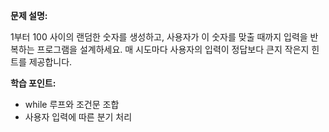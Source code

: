 **문제 설명:**

1부터 100 사이의 랜덤한 숫자를 생성하고, 사용자가 이 숫자를 맞출 때까지 입력을 반복하는 프로그램을 설계하세요. 매 시도마다 사용자의 입력이 정답보다 큰지 작은지 힌트를 제공합니다.

**학습 포인트:**

- while 루프와 조건문 조합
- 사용자 입력에 따른 분기 처리